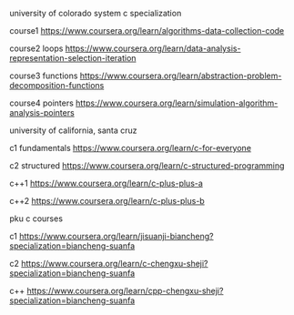 university of colorado system
c specialization

course1
https://www.coursera.org/learn/algorithms-data-collection-code

course2 loops
https://www.coursera.org/learn/data-analysis-representation-selection-iteration

course3 functions
https://www.coursera.org/learn/abstraction-problem-decomposition-functions

course4 pointers
https://www.coursera.org/learn/simulation-algorithm-analysis-pointers


university of california, santa cruz

c1 fundamentals
https://www.coursera.org/learn/c-for-everyone

c2 structured
https://www.coursera.org/learn/c-structured-programming

c++1
https://www.coursera.org/learn/c-plus-plus-a

c++2
https://www.coursera.org/learn/c-plus-plus-b


pku c courses

c1
https://www.coursera.org/learn/jisuanji-biancheng?specialization=biancheng-suanfa

c2
https://www.coursera.org/learn/c-chengxu-sheji?specialization=biancheng-suanfa

c++
https://www.coursera.org/learn/cpp-chengxu-sheji?specialization=biancheng-suanfa










